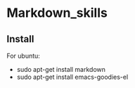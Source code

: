 # Markdown_skills

## Install
For ubuntu:
- sudo apt-get install markdown
- sudo apt-get install emacs-goodies-el

